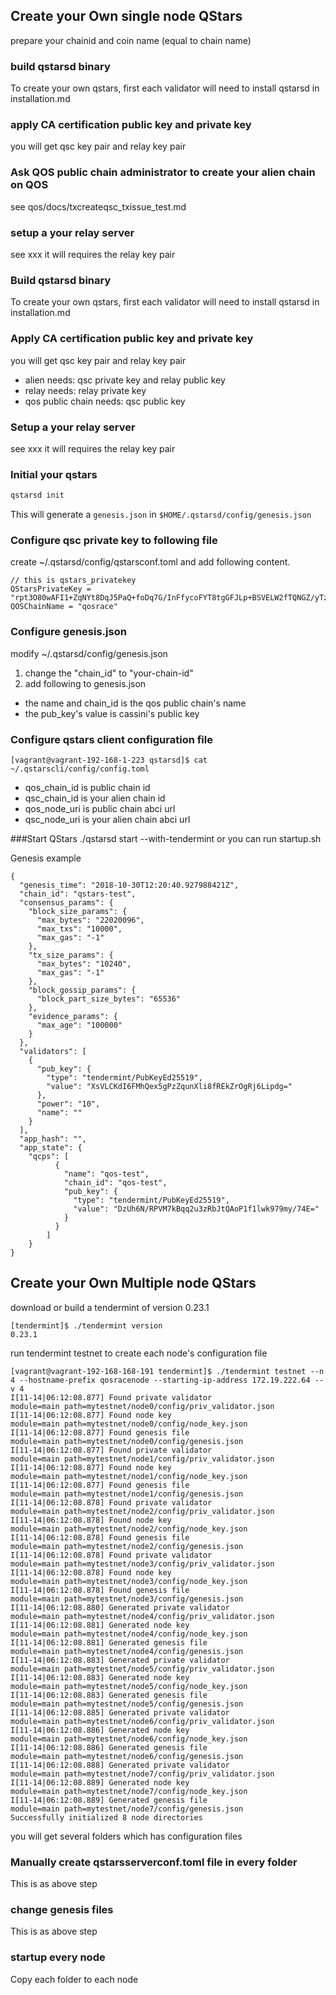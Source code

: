 ## Create your Own single node QStars
prepare your chainid and coin name (equal to chain name)

### build qstarsd binary
To create your own qstars, first each validator will need to install qstarsd in installation.md

### apply CA certification public key and private key
you will get qsc key pair and relay key pair

### Ask QOS public chain administrator to create your alien chain on QOS
see qos/docs/txcreateqsc_txissue_test.md

### setup a your relay server
see xxx
it will requires the relay key pair


### Build qstarsd binary
To create your own qstars, first each validator will need to install qstarsd in installation.md

### Apply CA certification public key and private key
you will get qsc key pair and relay key pair
- alien needs: qsc private key and relay public key
- relay needs: relay private key
- qos public chain needs: qsc public key

### Setup a your relay server
see xxx
it will requires the relay key pair

### Initial your qstars
```bash
qstarsd init 
```
This will generate a `genesis.json` in `$HOME/.qstarsd/config/genesis.json` 

### Configure qsc private key to following file
create  ~/.qstarsd/config/qstarsconf.toml and add following content.
```
// this is qstars_privatekey
QStarsPrivateKey = "rpt3O80wAFI1+ZqNYt8DqJ5PaQ+foDq7G/InFfycoFYT8tgGFJLp+BSVELW2fTQNGZ/yTzTIXbu9fg33gOmmzA=="
QOSChainName = "qosrace"
```

### Configure genesis.json
modify ~/.qstarsd/config/genesis.json
1. change the "chain_id" to "your-chain-id"
2. add following to genesis.json

- the name and chain_id is the qos public chain's name 
- the pub_key's value is cassini's public key


### Configure qstars client configuration file
```
[vagrant@vagrant-192-168-1-223 qstarsd]$ cat ~/.qstarscli/config/config.toml 
```
- qos_chain_id is public chain id
- qsc_chain_id is your alien chain id
- qos_node_uri is public chain abci url
- qsc_node_uri is your alien chain abci url

###Start QStars
./qstarsd start --with-tendermint
 or 
you can run startup.sh 

Genesis example

```
{
  "genesis_time": "2018-10-30T12:20:40.927988421Z",
  "chain_id": "qstars-test",
  "consensus_params": {
    "block_size_params": {
      "max_bytes": "22020096",
      "max_txs": "10000",
      "max_gas": "-1"
    },
    "tx_size_params": {
      "max_bytes": "10240",
      "max_gas": "-1"
    },
    "block_gossip_params": {
      "block_part_size_bytes": "65536"
    },
    "evidence_params": {
      "max_age": "100000"
    }
  },
  "validators": [
    {
      "pub_key": {
        "type": "tendermint/PubKeyEd25519",
        "value": "XsVLCKdI6FMhQex5gPzZqunXli8fREkZrOgRj6Lipdg="
      },
      "power": "10",
      "name": ""
    }
  ],
  "app_hash": "",
  "app_state": {
	"qcps": [
          {
            "name": "qos-test",
            "chain_id": "qos-test",
            "pub_key": {
              "type": "tendermint/PubKeyEd25519",
              "value": "DzUh6N/RPVM7kBqq2u3zRbJtQAoP1f1lwk979my/74E="
            }
          }
        ]
	}
}
```

## Create your Own Multiple node QStars
download or build a tendermint of version 0.23.1
```
[tendermint]$ ./tendermint version
0.23.1
```
run tendermint testnet to create each node's configuration file
```cgo
[vagrant@vagrant-192-168-168-191 tendermint]$ ./tendermint testnet --n 4 --hostname-prefix qosracenode --starting-ip-address 172.19.222.64 --v 4
I[11-14|06:12:08.877] Found private validator                      module=main path=mytestnet/node0/config/priv_validator.json
I[11-14|06:12:08.877] Found node key                               module=main path=mytestnet/node0/config/node_key.json
I[11-14|06:12:08.877] Found genesis file                           module=main path=mytestnet/node0/config/genesis.json
I[11-14|06:12:08.877] Found private validator                      module=main path=mytestnet/node1/config/priv_validator.json
I[11-14|06:12:08.877] Found node key                               module=main path=mytestnet/node1/config/node_key.json
I[11-14|06:12:08.877] Found genesis file                           module=main path=mytestnet/node1/config/genesis.json
I[11-14|06:12:08.878] Found private validator                      module=main path=mytestnet/node2/config/priv_validator.json
I[11-14|06:12:08.878] Found node key                               module=main path=mytestnet/node2/config/node_key.json
I[11-14|06:12:08.878] Found genesis file                           module=main path=mytestnet/node2/config/genesis.json
I[11-14|06:12:08.878] Found private validator                      module=main path=mytestnet/node3/config/priv_validator.json
I[11-14|06:12:08.878] Found node key                               module=main path=mytestnet/node3/config/node_key.json
I[11-14|06:12:08.878] Found genesis file                           module=main path=mytestnet/node3/config/genesis.json
I[11-14|06:12:08.880] Generated private validator                  module=main path=mytestnet/node4/config/priv_validator.json
I[11-14|06:12:08.881] Generated node key                           module=main path=mytestnet/node4/config/node_key.json
I[11-14|06:12:08.881] Generated genesis file                       module=main path=mytestnet/node4/config/genesis.json
I[11-14|06:12:08.883] Generated private validator                  module=main path=mytestnet/node5/config/priv_validator.json
I[11-14|06:12:08.883] Generated node key                           module=main path=mytestnet/node5/config/node_key.json
I[11-14|06:12:08.883] Generated genesis file                       module=main path=mytestnet/node5/config/genesis.json
I[11-14|06:12:08.885] Generated private validator                  module=main path=mytestnet/node6/config/priv_validator.json
I[11-14|06:12:08.886] Generated node key                           module=main path=mytestnet/node6/config/node_key.json
I[11-14|06:12:08.886] Generated genesis file                       module=main path=mytestnet/node6/config/genesis.json
I[11-14|06:12:08.888] Generated private validator                  module=main path=mytestnet/node7/config/priv_validator.json
I[11-14|06:12:08.889] Generated node key                           module=main path=mytestnet/node7/config/node_key.json
I[11-14|06:12:08.889] Generated genesis file                       module=main path=mytestnet/node7/config/genesis.json
Successfully initialized 8 node directories

```
you will get several folders which has configuration files

### Manually create qstarsserverconf.toml file in every folder
This is as above step

### change genesis files
This is as above step

### startup every node
Copy each folder to each node